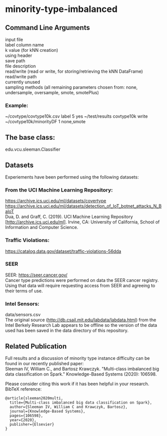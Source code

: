 # minority-type-imbalanced

## Command Line Arguments  
input file  
label column name  
k value (for kNN creation)  
using header  
save path  
file description  
read/write (read or write, for storing/retrieving the kNN DataFrame)  
read/write path  
currently unused  
sampling methods (all remaining parameters chosen from: none, undersample, oversample, smote, smotePlus)  
  
  
### Example:  
~/covtype/covtype10k.csv label 5 yes ~/test/results covtype10k write ~/covtype10k/minorityDF 1 none,smote  

## The base class:  
edu.vcu.sleeman.Classifier  

## Datasets  

Experiements have been performed using the following datasets:  
  
### From the UCI Machine Learning Repository:  
https://archive.ics.uci.edu/ml/datasets/covertype  
https://archive.ics.uci.edu/ml/datasets/detection_of_IoT_botnet_attacks_N_BaIoT  
Dua, D. and Graff, C. (2019). UCI Machine Learning Repository [http://archive.ics.uci.edu/ml]. Irvine, CA: University of California, School of Information and Computer Science.  
  
### Traffic Violations:   
https://catalog.data.gov/dataset/traffic-violations-56dda  
  
### SEER
SEER: https://seer.cancer.gov/  
Cancer type predictions were performed on data the SEER cancer registry. Using that data will require requesting access from SEER and agreeing to their terms of use.  
  
### Intel Sensors:  
data/sensors.csv  
The original source (http://db.csail.mit.edu/labdata/labdata.html) from the Intel Berkely Research Lab appears to be offline so the version of the data used has been saved in the data directory of this repository. 

## Related Publication
Full results and a discussion of minority type instance difficulty can be found in our recently published paper:  
Sleeman IV, William C., and Bartosz Krawczyk. "Multi-class imbalanced big data classification on Spark." Knowledge-Based Systems (2020): 106598.

Please consider citing this work if it has been helpful in your research. BibTeX reference:
```
@article{sleeman2020multi,
  title={Multi-class imbalanced big data classification on Spark},
  author={Sleeman IV, William C and Krawczyk, Bartosz},
  journal={Knowledge-Based Systems},
  pages={106598},
  year={2020},
  publisher={Elsevier}
}
```




